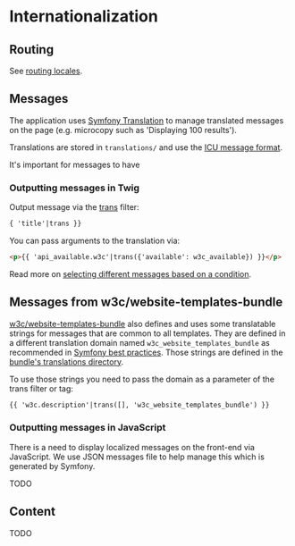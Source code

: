 # Internationalization

## Routing

See [routing locales](routing.md#locale).

## Messages

The application uses [Symfony Translation](https://symfony.com/doc/current/translation.html) to manage translated messages 
on the page (e.g. microcopy such as 'Displaying 100 results').

Translations are stored in `translations/` and use the [ICU message format](https://symfony.com/doc/current/translation/message_format.html).

It's important for messages to have

### Outputting messages in Twig

Output message via the [trans](https://symfony.com/doc/current/reference/twig_reference.html#trans) filter:

```html
{ 'title'|trans }}
```

You can pass arguments to the translation via:

```html
<p>{{ 'api_available.w3c'|trans({'available': w3c_available}) }}</p>
```

Read more on [selecting different messages based on a condition](https://symfony.com/doc/current/translation/message_format.html#selecting-different-messages-based-on-a-condition). 

## Messages from w3c/website-templates-bundle

[w3c/website-templates-bundle](https://github.com/w3c/website-templates-bundle) also defines and uses some translatable
strings for messages that are common to all templates. They are defined in a different translation domain named
`w3c_website_templates_bundle` as recommended
in [Symfony best practices](https://symfony.com/doc/current/bundles/best_practices.html#translation-files).
Those strings are defined in the [bundle's translations directory](https://github.com/w3c/w3c-website-templates-bundle/tree/main/translations).

To use those strings you need to pass the domain as a parameter of the trans filter or tag:
```html
{{ 'w3c.description'|trans([], 'w3c_website_templates_bundle') }}
```

### Outputting messages in JavaScript

There is a need to display localized messages on the front-end via JavaScript. We use JSON messages file to help 
manage this which is generated by Symfony. 

TODO

## Content

TODO
